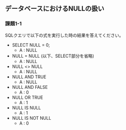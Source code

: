 ## データベースにおけるNULLの扱い

### 課題1-1
SQLクエリで以下の式を実行した時の結果を答えてください。
- SELECT NULL = 0;
  - A : NULL
- NULL = NULL (以下、SELECT部分を省略)
  - A : NULL
- NULL <> NULL
  - A : NULL
- NULL AND TRUE
  - A : NULL
- NULL AND FALSE
  - A : 0
- NULL OR TRUE
  - A : 1
- NULL IS NULL
  - A : 1
- NULL IS NOT NULL
  - A : 0